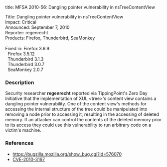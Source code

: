 title: MFSA 2010-56: Dangling pointer vulnerability in nsTreeContentView

<p>
<span class="label">Title:</span>      Dangling pointer vulnerability in nsTreeContentView<br/>
<span class="label">Impact:</span>     Critical<br/>
<span class="label">Announced:</span>  September 7, 2010<br/>
<span class="label">Reporter:</span>   regenrecht<br/>
<span class="label">Products:</span>   Firefox, Thunderbird, SeaMonkey<br/>
<br/>
<span class="label">Fixed in:</span>   Firefox 3.6.9<br/>
<span class="label">&#160;</span>      Firefox 3.5.12<br/>
<span class="label">&#160;</span>      Thunderbird 3.1.3<br/>
<span class="label">&#160;</span>      Thunderbird 3.0.7<br/>
<span class="label">&#160;</span>      SeaMonkey 2.0.7<br/>
</p>


<h3>Description</h3>

<p>Security researcher <strong>regenrecht</strong> reported via
TippingPoint's Zero Day Initiative that the implementation of XUL
&lt;tree&gt;'s content view contains a dangling pointer vulnerability.
One of the content view's methods for accessing the internal structure
of the tree could be manipulated into removing a node prior to
accessing it, resulting in the accessing of deleted memory.  If an
attacker can control the contents of the deleted memory prior to its
access they could use this vulnerability to run arbitrary code on a
victim's machine.</p>

<h3>References</h3>

<ul>
  <li><a href="https://bugzilla.mozilla.org/show_bug.cgi?id=576070">https://bugzilla.mozilla.org/show_bug.cgi?id=576070</a></li>
  <li><a class="ex-ref" href="http://cve.mitre.org/cgi-bin/cvename.cgi?name=CVE-2010-3167">CVE-2010-3167</a></li>
</ul>




